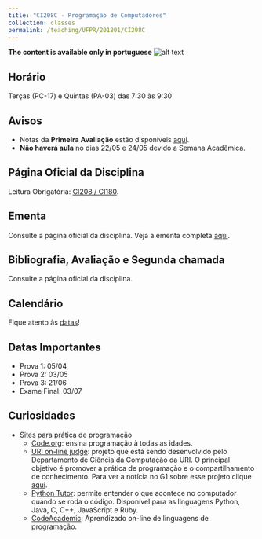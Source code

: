 ```yaml
---
title: "CI208C - Programação de Computadores"
collection: classes
permalink: /teaching/UFPR/201801/CI208C
---
```


**The content is available only in portuguese** ![alt text](https://jacksonpradolima.github.io/images/brazil.png "Portuguese content")

## Horário
Terças (PC-17) e Quintas (PA-03) das 7:30 às 9:30

## Avisos

- Notas da **Primeira Avaliação** estão disponíveis [aqui](https://jacksonpradolima.github.io/files/teaching/UFPR/201801/CI208C/Notas-CI208C-20181.pdf).
- **Não haverá aula** no dias 22/05 e 24/05 devido a Semana Acadêmica.

## Página Oficial da Disciplina

Leitura Obrigatória: [CI208 / CI180](http://www.inf.ufpr.br/ci208/).

## Ementa

Consulte a página oficial da disciplina.
Veja a ementa completa [aqui](http://www.inf.ufpr.br/arquivos/dinf/Disciplinas/OutrosCursosUFPR/CI208_Ficha2.pdf).

## Bibliografia, Avaliação e Segunda chamada

Consulte a página oficial da disciplina.

## Calendário

Fique atento às [datas](https://jacksonpradolima.github.io/files/teaching/UFPR/201801/CI208C/Cronograma_CI208C_20181.pdf)!

## Datas Importantes

- Prova 1: 05/04
- Prova 2: 03/05
- Prova 3: 21/06
- Exame Final: 03/07

## Curiosidades

- Sites para prática de programação
	- [Code.org](https://code.org/): ensina programação à todas as idades.
	- [URI on-line judge](https://www.urionlinejudge.com.br/judge/en/login): projeto que está sendo desenvolvido pelo Departamento de Ciência da Computação da URI. O principal objetivo é promover a prática de programação e o compartilhamento de conhecimento. Para ver a notícia no G1 sobre esse projeto clique [aqui](http://g1.globo.com/rs/rio-grande-do-sul/noticia/2013/07/portal-do-rs-ajuda-alunos-resolver-problemas-de-programacao-de-casa.html).
	- [Python Tutor](http://pythontutor.com/): permite entender o que acontece no computador quando se roda o código. Disponível para as linguagens Python, Java, C, C++, JavaScript e Ruby.
	- [CodeAcademic](https://www.codecademy.com/pt-BR/learn): Aprendizado on-line de linguagens de programação.

